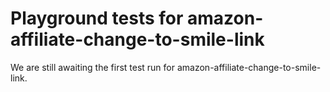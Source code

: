 # Playground tests for amazon-affiliate-change-to-smile-link
We are still awaiting the first test run for amazon-affiliate-change-to-smile-link.
